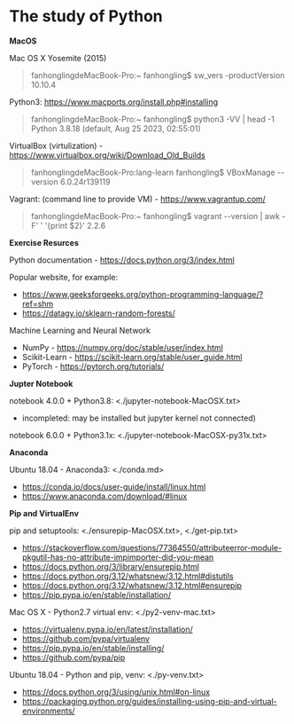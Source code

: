 # The study of Python

__MacOS__

Mac OS X Yosemite (2015)
> fanhonglingdeMacBook-Pro:~ fanhongling$ sw_vers -productVersion
> 10.10.4

Python3: <https://www.macports.org/install.php#installing>
> fanhonglingdeMacBook-Pro:~ fanhongling$ python3 -VV | head -1
> Python 3.8.18 (default, Aug 25 2023, 02:55:01) 

VirtualBox (virtulization) - <https://www.virtualbox.org/wiki/Download_Old_Builds>
> fanhonglingdeMacBook-Pro:lang-learn fanhongling$ VBoxManage --version
> 6.0.24r139119

Vagrant: (command line to provide VM) - <https://www.vagrantup.com/>
> fanhonglingdeMacBook-Pro:~ fanhongling$ vagrant --version | awk -F' ' '{print $2}'
> 2.2.6

__Exercise Resurces__

Python documentation - <https://docs.python.org/3/index.html>

Popular website, for example:
+ <https://www.geeksforgeeks.org/python-programming-language/?ref=shm>
+ <https://datagy.io/sklearn-random-forests/>

Machine Learning and Neural Network
+ NumPy - <https://numpy.org/doc/stable/user/index.html>
+ Scikit-Learn - <https://scikit-learn.org/stable/user_guide.html>
+ PyTorch - <https://pytorch.org/tutorials/>

__Jupter Notebook__

notebook 4.0.0 + Python3.8: <./jupyter-notebook-MacOSX.txt>
+ incompleted: may be installed but jupyter kernel not connected)

notebook 6.0.0 + Python3.1x: <./jupyter-notebook-MacOSX-py31x.txt>

__Anaconda__

Ubuntu 18.04 - Anaconda3: <./conda.md>
+ https://conda.io/docs/user-guide/install/linux.html
+ https://www.anaconda.com/download/#linux

__Pip and VirtualEnv__

pip and setuptools: <./ensurepip-MacOSX.txt>, <./get-pip.txt>
+ https://stackoverflow.com/questions/77364550/attributeerror-module-pkgutil-has-no-attribute-impimporter-did-you-mean
+ https://docs.python.org/3/library/ensurepip.html
+ https://docs.python.org/3.12/whatsnew/3.12.html#distutils
+ https://docs.python.org/3.12/whatsnew/3.12.html#ensurepip
+ https://pip.pypa.io/en/stable/installation/
    
Mac OS X - Python2.7 virtual env: <./py2-venv-mac.txt>
+ https://virtualenv.pypa.io/en/latest/installation/
+ https://github.com/pypa/virtualenv
+ https://pip.pypa.io/en/stable/installing/
+ https://github.com/pypa/pip

Ubuntu 18.04 - Python and pip, venv: <./py-venv.txt>
+ https://docs.python.org/3/using/unix.html#on-linux
+ https://packaging.python.org/guides/installing-using-pip-and-virtual-environments/



